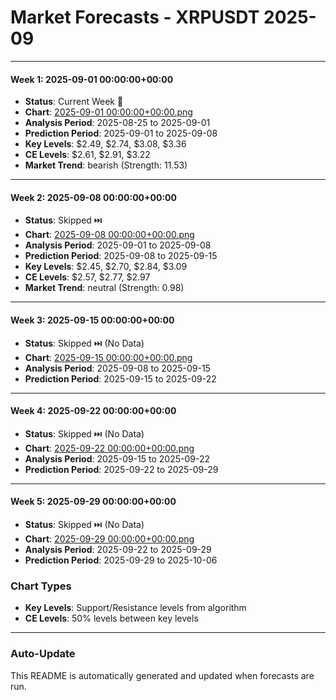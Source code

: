 # Market Forecasts - XRPUSDT 2025-09

---

#### Week 1: 2025-09-01 00:00:00+00:00
- **Status**: Current Week 🔄
- **Chart**: <a href="./2025-09-01 00:00:00+00:00.png">2025-09-01 00:00:00+00:00.png</a>
- **Analysis Period**: 2025-08-25 to 2025-09-01
- **Prediction Period**: 2025-09-01 to 2025-09-08
- **Key Levels**: $2.49, $2.74, $3.08, $3.36
- **CE Levels**: $2.61, $2.91, $3.22
- **Market Trend**: bearish (Strength: 11.53)

---

#### Week 2: 2025-09-08 00:00:00+00:00
- **Status**: Skipped ⏭️
- **Chart**: <a href="./2025-09-08 00:00:00+00:00.png">2025-09-08 00:00:00+00:00.png</a>
- **Analysis Period**: 2025-09-01 to 2025-09-08
- **Prediction Period**: 2025-09-08 to 2025-09-15
- **Key Levels**: $2.45, $2.70, $2.84, $3.09
- **CE Levels**: $2.57, $2.77, $2.97
- **Market Trend**: neutral (Strength: 0.98)

---

#### Week 3: 2025-09-15 00:00:00+00:00
- **Status**: Skipped ⏭️ (No Data)
- **Chart**: <a href="./2025-09-15 00:00:00+00:00.png">2025-09-15 00:00:00+00:00.png</a>
- **Analysis Period**: 2025-09-08 to 2025-09-15
- **Prediction Period**: 2025-09-15 to 2025-09-22

---

#### Week 4: 2025-09-22 00:00:00+00:00
- **Status**: Skipped ⏭️ (No Data)
- **Chart**: <a href="./2025-09-22 00:00:00+00:00.png">2025-09-22 00:00:00+00:00.png</a>
- **Analysis Period**: 2025-09-15 to 2025-09-22
- **Prediction Period**: 2025-09-22 to 2025-09-29

---

#### Week 5: 2025-09-29 00:00:00+00:00
- **Status**: Skipped ⏭️ (No Data)
- **Chart**: <a href="./2025-09-29 00:00:00+00:00.png">2025-09-29 00:00:00+00:00.png</a>
- **Analysis Period**: 2025-09-22 to 2025-09-29
- **Prediction Period**: 2025-09-29 to 2025-10-06

### Chart Types

- **Key Levels**: Support/Resistance levels from algorithm
- **CE Levels**: 50% levels between key levels

---

### Auto-Update

This README is automatically generated and updated when forecasts are run.
